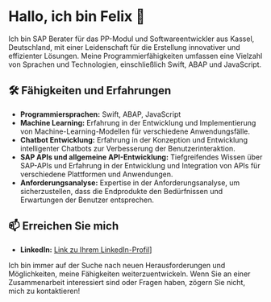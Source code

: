 # Hallo, ich bin Felix 👋
Ich bin SAP Berater für das PP-Modul und Softwareentwickler aus Kassel, Deutschland, mit einer Leidenschaft für die Erstellung innovativer und effizienter Lösungen. Meine Programmierfähigkeiten umfassen eine Vielzahl von Sprachen und Technologien, einschließlich Swift, ABAP und JavaScript.

## 🛠 Fähigkeiten und Erfahrungen

- **Programmiersprachen:** Swift, ABAP, JavaScript
- **Machine Learning:** Erfahrung in der Entwicklung und Implementierung von Machine-Learning-Modellen für verschiedene Anwendungsfälle.
- **Chatbot Entwicklung:** Erfahrung in der Konzeption und Entwicklung intelligenter Chatbots zur Verbesserung der Benutzerinteraktion.
- **SAP APIs und allgemeine API-Entwicklung:** Tiefgreifendes Wissen über SAP-APIs und Erfahrung in der Entwicklung und Integration von APIs für verschiedene Plattformen und Anwendungen.
- **Anforderungsanalyse:** Expertise in der Anforderungsanalyse, um sicherzustellen, dass die Endprodukte den Bedürfnissen und Erwartungen der Benutzer entsprechen.

## 📫 Erreichen Sie mich

- **LinkedIn:** [Link zu Ihrem LinkedIn-Profil]([https://www.linkedin.com/in/felix-r-763a09b7/])]

Ich bin immer auf der Suche nach neuen Herausforderungen und Möglichkeiten, meine Fähigkeiten weiterzuentwickeln. Wenn Sie an einer Zusammenarbeit interessiert sind oder Fragen haben, zögern Sie nicht, mich zu kontaktieren!

